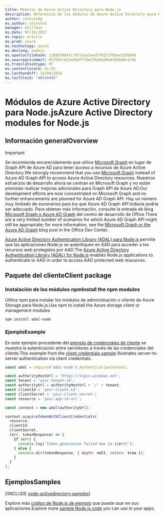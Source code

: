 ```yaml
---
title: Módulos de Azure Active Directory para Node.js
description: Referencia de los módulos de Azure Active Directory para Node.js
author: celestedg
ms.author: celested
manager: mtillman
ms.date: 07/18/2017
ms.topic: article
ms.prod: azure
ms.technology: azure
ms.devlang: nodejs
ms.openlocfilehash: 1189bf084fc7d77a1e5eed7f01f2f9bee2295b45
ms.sourcegitcommit: 8f2555cd23e454ff79e27bd3ed0a6f65b08c1c9e
ms.translationtype: HT
ms.contentlocale: es-ES
ms.lasthandoff: 10/04/2018
ms.locfileid: "48534493"
---
```

# <a name="azure-active-directory-modules-for-nodejs"></a><span data-ttu-id="2d217-103">Módulos de Azure Active Directory para Node.js</span><span class="sxs-lookup"><span data-stu-id="2d217-103">Azure Active Directory modules for Node.js</span></span>

## <a name="overview"></a><span data-ttu-id="2d217-104">Información general</span><span class="sxs-lookup"><span data-stu-id="2d217-104">Overview</span></span>

> [!IMPORTANT]
> <span data-ttu-id="2d217-105">Se recomienda encarecidamente que utilice [Microsoft Graph](https://graph.microsoft.io/) en lugar de Graph API de Azure AD para tener acceso a recursos de Azure Active Directory.</span><span class="sxs-lookup"><span data-stu-id="2d217-105">We strongly recommend that you use [Microsoft Graph](https://graph.microsoft.io/) instead of Azure AD Graph API to access Azure Active Directory resources.</span></span> <span data-ttu-id="2d217-106">Nuestros esfuerzos de desarrollo ahora se centran en Microsoft Graph y no están previstas realizar mejoras adicionales para Graph API de Azure AD.</span><span class="sxs-lookup"><span data-stu-id="2d217-106">Our development efforts are now concentrated on Microsoft Graph and no further enhancements are planned for Azure AD Graph API.</span></span> <span data-ttu-id="2d217-107">Hay un número muy limitado de escenarios para los que Azure AD Graph API todavía podría ser adecuado. Para obtener más información, consulte la entrada de blog [Microsoft Graph o Azure AD Graph](https://dev.office.com/blogs/microsoft-graph-or-azure-ad-graph) del centro de desarrollo de Office.</span><span class="sxs-lookup"><span data-stu-id="2d217-107">There are a very limited number of scenarios for which Azure AD Graph API might still be appropriate; for more information, see the [Microsoft Graph or the Azure AD Graph](https://dev.office.com/blogs/microsoft-graph-or-azure-ad-graph) blog post in the Office Dev Center.</span></span>

<span data-ttu-id="2d217-108">[Azure Active Directory Authentication Library (ADAL) para Node.js](https://www.npmjs.com/package/adal-node) permite que las aplicaciones Node.js se autentiquen en AAD para acceder a los recursos web protegidos por AAD.</span><span class="sxs-lookup"><span data-stu-id="2d217-108">The [Azure Active Directory Authentication Library (ADAL) for Node.js](https://www.npmjs.com/package/adal-node) enables Node.js applications to authenticate to AAD in order to access AAD protected web resources.</span></span>

## <a name="client-package"></a><span data-ttu-id="2d217-109">Paquete del cliente</span><span class="sxs-lookup"><span data-stu-id="2d217-109">Client package</span></span>

### <a name="install-the-npm-modules"></a><span data-ttu-id="2d217-110">Instalación de los módulos npm</span><span class="sxs-lookup"><span data-stu-id="2d217-110">Install the npm modules</span></span>

<span data-ttu-id="2d217-111">Utilice npm para instalar los módulos de administración o cliente de Azure Storage para Node.js.</span><span class="sxs-lookup"><span data-stu-id="2d217-111">Use npm to install the Azure storage client or management modules.</span></span>

```bash
npm install adal-node
```   

### <a name="example"></a><span data-ttu-id="2d217-112">Ejemplo</span><span class="sxs-lookup"><span data-stu-id="2d217-112">Example</span></span>

<span data-ttu-id="2d217-113">En este ejemplo procedente del [ejemplo de credenciales de cliente](https://github.com/MSOpenTech/azure-activedirectory-library-for-nodejs/blob/master/sample/client-credentials-sample.js) se muestra la autenticación entre servidores a través de las credenciales del cliente.</span><span class="sxs-lookup"><span data-stu-id="2d217-113">This example from the [client credentials sample](https://github.com/MSOpenTech/azure-activedirectory-library-for-nodejs/blob/master/sample/client-credentials-sample.js) illustrates server-to-server authentication via client credentials.</span></span>

```javascript
const adal = require('adal-node').AuthenticationContext;

const authorityHostUrl = 'https://login.windows.net';
const tenant = 'your-tenant-id';
const authorityUrl = authorityHostUrl + '/' + tenant;
const clientId = 'your-client-id';
const clientSecret = 'your-client-secret';
const resource = 'your-app-id-uri';

const context = new adal(authorityUrl);

context.acquireTokenWithClientCredentials(
  resource,
  clientId,
  clientSecret,
  (err, tokenResponse) => {
    if (err) {
      console.log(`Token generation failed due to ${err}`);
    } else {
      console.dir(tokenResponse, { depth: null, colors: true });
    }
  }
);
```

## <a name="samples"></a><span data-ttu-id="2d217-114">Ejemplos</span><span class="sxs-lookup"><span data-stu-id="2d217-114">Samples</span></span>

[!INCLUDE [node-activedirectory-samples](../docs-ref-conceptual/includes/activedirectory-samples.md)]

<span data-ttu-id="2d217-115">Explore más [código de Node.js de ejemplo](https://azure.microsoft.com/resources/samples/?platform=nodejs) que puede usar en sus aplicaciones.</span><span class="sxs-lookup"><span data-stu-id="2d217-115">Explore more [sample Node.js code](https://azure.microsoft.com/resources/samples/?platform=nodejs) you can use in your apps.</span></span>
